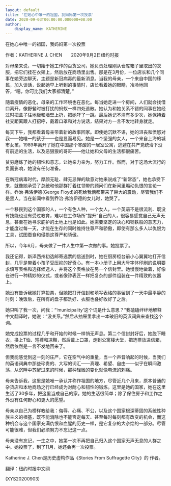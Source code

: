 ```yaml
---
layout: default
title: '在她心中唯一的祖国，我妈妈第一次投票'
date: 2020-09-03T00:00:00.000000+08:00
author:
    display_name: KATHERINE
---
```


在她心中唯一的祖国，我妈妈第一次投票

作者：KATHERINE J. CHEN　　2020年9月2日纽约时报

对母亲来说，一切始于她工作的百货公司，她负责处理刚从仓库箱子里取出的衣服，把它们挂在衣架上，然后放在商场里出售。那是在3月份，一位店长和几个同事在她旁边聊天，主题是新冠病毒的最新消息。当我的母亲，一个来自中国的移民，加入谈话，说起她早上听到的事情时，店长看着她的眼睛，冷冷地回答，“嗯，你可比我们大家都清楚。”

随着疫情的恶化，母亲的工作环境也在恶化。每当她走进一个房间，人们就会找借口离开，像野餐时被打扰的蚂蚁一样四处逃散。她认为和她关系不错的同事在她经过时把盒子往地板和墙壁上扔，把她吓了一跳。最后她记不清有多少次，她保持着社交距离跟人打招呼，戴着口罩和对方说话，结果对方一言不发地转身就走。

每天下午，我都看着母亲带着新的故事回家。即使她沉默不语，她的沮丧和愤怒对我——她唯一的孩子——也是显而易见。她是一个坚强的女人，一个来自上海的城市女孩，1989年离开了她在中国那个寒酸的一居室公寓，逃避在共产党统治下没有前途的生活，以及恶狠狠的哥哥——他让她和父母的生活都很痛苦。

贫穷磨炼了她的韧性和意志，让她亲力亲为，努力工作。然而，对于这场大流行的负面影响，她没有任何准备。

在新冠病毒时代，厚颜无耻、肆无忌惮的敌意对她来说成了“新常态”，她也承受下来，就像她承受了总统和他那群打着红领带的顾问们在新闻里煽动仇恨的言论一样。乔治·弗洛伊德(George Floyd)的死给我俩都带来了巨大的震动，尽管我们不是黑人。当在新闻中看到乔治·弗洛伊德的女儿时，她哭了。

一个移民到这个国家的人，一个有色人种，一个女人，一个英语不是很流利、既没有技能也没有受过教育，难以在工作场所“提升”自己的人，很容易感觉自己无声无息，甚至在她寻求庇护的土地上也是如此。她需要坚定的决心和钢铁般的意志力，才能度过每一天，才能在生存的同时维持住尊严和骄傲，即使有那么多人以仇恨为工具，试图蚕食和侵损这尊严和骄傲。

所以，今年6月，母亲做了一件人生中第一次做的事。她投票了。

我还记得，新泽西州初选邮寄选票的信送到时，她在厨房柜台前小心翼翼地打开信封，几乎是带着小孩子受压抑的好奇心。有一本小册子上用大号字体印刷的说明要求填写表格和选择候选人，并将这个表格放在另一个信封里。她慢慢地做着，好像在进行一种精妙的仪式，或者像钟表匠一样把复杂的部件组装在一件精致的仪器上。

她没有告诉我她打算投票，但她把打开信封和填写表格的事留到了一天中最平静的时刻：晚饭后，在所有的盘子都洗好、衣服也叠好收好了之后。

她只叫了我一次，问我：“‘municipality’这个词是什么意思？”我磕磕绊绊地解释中文翻译时，她说：“没关系。”然后从抽屉里拿出一本破旧的英汉词典来查找这个词。

她完成投票的过程几乎和开始的时候一样悄无声息。第二个信封封好后，她脱下睡衣，换上T恤、短裤和凉鞋，然后戴上口罩，走到公寓楼大堂，把选票放进信箱，然后依然是一言不发地回来了。

但我能感觉到这一刻的庄严，它在空气中的重量，当一个声音响起的时候，当我们的英语词典中那些珍贵的、大写的词汇——真理、希望、自由——似乎在瞬间激荡，从沉睡中苏醒过来的时候，那种轻微的变化就像电流的刺痛。

母亲告诉我，这里是她唯一承认并称作祖国的地方，尽管近几个月来，原本普通的杂货店和本地商场之行已经成为对耐心和韧性的锻炼。这里是她的国家，她在这里生活了30多年，把这里当成自己的家。她的生活很简单；除了保住房子和工作之外没有任何野心和更大的愿望。

母亲以自己为榜样教给我：侮辱、心痛、不公，以及这个国家根深蒂固的系统性种族主义的根基，既不能消除也不能否定每天、甚至每时每刻都有改变的机会，而这种机会与这个国家充满仇恨和血腥的历史一样，是它复杂的大杂烩的一部分。尽管可能很难，但我们必须努力不忘记这一点。

母亲没有忘记，一生之中，她第一次不再把自己归入这个国家无声无息的人群之中。她投票了，到了11月，她还会再一次投票。

Katherine J. Chen是历史虚构作品《Stories From Suffragette City》的 作者。

翻译：纽约时报中文网

(XYS20200903)

